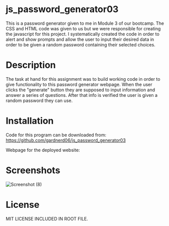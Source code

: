 # js_password_generator03

This is a password generator given to me in Module 3 of our bootcamp. The CSS and HTML code was given to us but we were responsible for creating the javascript for this project. I systematically created the code in order to alert and show prompts and allow the user to input their desired data in order to be given a random password containing their selected choices.

# Description

The task at hand for this assignment was to build working code in order to give functionality to this password generator webpage. When the user clicks the "generate" button they are supposed to input information and answer a series of questions. After that info is verified the user is given a random password they can use.

# Installation

Code for this program can be downloaded from: https://github.com/gardnerd06/js_password_generator03

Webpage for the deployed website:

# Screenshots

![Screenshot (8)](https://user-images.githubusercontent.com/115792714/206930461-7803ea66-4deb-45ca-b20e-a2a95adb466e.png)

# License

MIT LICENSE INCLUDED IN ROOT FILE.
